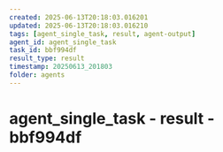```yaml
---
created: 2025-06-13T20:18:03.016201
updated: 2025-06-13T20:18:03.016210
tags: [agent_single_task, result, agent-output]
agent_id: agent_single_task
task_id: bbf994df
result_type: result
timestamp: 20250613_201803
folder: agents
---
```


# agent_single_task - result - bbf994df

